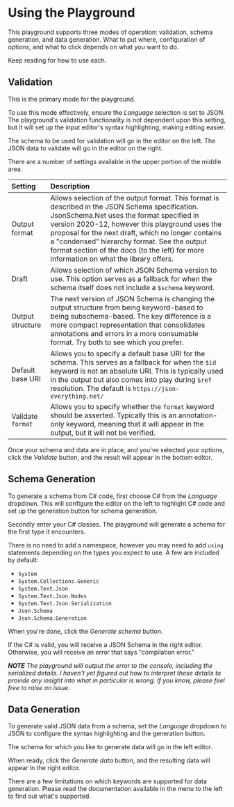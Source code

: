 ﻿# Using the Playground

This playground supports three modes of operation: validation, schema generation, and data generation.  What to put where, configuration of options, and what to click depends on what you want to do.

Keep reading for how to use each.

## Validation

This is the primary mode for the playground.

To use this mode effectively, ensure the _Language_ selection is set to JSON.  The playground's validation functionality is not dependent upon this setting, but it will set up the input editor's syntax highlighting, making editing easier.

The schema to be used for validation will go in the editor on the left.  The JSON data to validate will go in the editor on the right.

There are a number of settings available in the upper portion of the middle area.

|Setting|Description|
|:-|:-|
|Output format|Allows selection of the output format.  This format is described in the JSON Schema specification.  JsonSchema.Net uses the format specified in version 2020-12, however this playground uses the proposal for the next draft, which no longer contains a "condensed" hierarchy format.  See the output format section of the docs (to the left) for more information on what the library offers.|
|Draft|Allows selection of which JSON Schema version to use.  This option serves as a fallback for when the schema itself does not include a `$schema` keyword.|
|Output structure|The next version of JSON Schema is changing the output structure from being keyword-based to being subschema-based.  The key difference is a more compact representation that consolidates annotations and errors in a more consumable format.  Try both to see which you prefer.|
|Default base URI|Allows you to specify a default base URI for the schema.  This serves as a fallback for when the `$id` keyword is not an absolute URI.  This is typically used in the output but also comes into play during `$ref` resolution.  The default is `https://json-everything.net/`|
|Validate `format`|Allows you to specify whether the `format` keyword should be asserted.  Typically this is an annotation-only keyword, meaning that it will appear in the output, but it will not be verified.|

Once your schema and data are in place, and you've selected your options, click the _Validate_ button, and the result will appear in the bottom editor.

## Schema Generation

To generate a schema from C# code, first choose C# from the _Language_ dropdown.  This will configure the editor on the left to highlight C# code and set up the generation button for schema generation.

Secondly enter your C# classes.  The playground will generate a schema for the first type it encounters.

There is no need to add a namespace, however you may need to add `using` statements depending on the types you expect to use.  A few are included by default:

- `System`
- `System.Collections.Generic`
- `System.Text.Json`
- `System.Text.Json.Nodes`
- `System.Text.Json.Serialization`
- `Json.Schema`
- `Json.Schema.Generation`

When you're done, click the _Generate schema_ button.

If the C# is valid, you will receive a JSON Schema in the right editor.  Otherwise, you will receive an error that says "compilation error."

***NOTE** The playground will output the error to the console, including the serialized details.  I haven't yet figured out how to interpret these details to provide any insight into what in particular is wrong.  If you know, please feel free to raise an issue.*

## Data Generation

To generate valid JSON data from a schema, set the _Language_ dropdown to JSON to configure the syntax highlighting and the generation button.

The schema for which you like to generate data will go in the left editor.

When ready, click the _Generate data_ button, and the resulting data will appear in the right editor.

There are a few limitations on which keywords are supported for data generation.  Please read the documentation available in the menu to the left to find out what's supported.